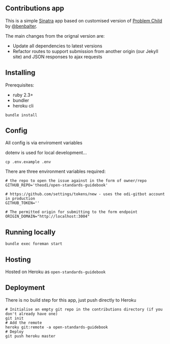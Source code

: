 ## Contributions app

This is a simple [Sinatra](http://sinatrarb.com/) app based on customised version of [Problem Child](https://github.com/benbalter/problem_child/) by [@benbalter](https://github.com/benbalter).

The main changes from the orignal version are:

- Update all dependencies to latest versions
- Refactor routes to support submission from another origin (our Jekyll site) and JSON responses to ajax requests

## Installing

Prerequisites:

- ruby 2.3+
- bundler
- heroku cli

```
bundle install
```

## Config

All config is via enviroment variables

dotenv is used for local development...

```
cp .env.example .env
```

There are three environment variables required:

```
# the repo to open the issue against in the form of owner/repo
GITHUB_REPO='theodi/open-standards-guidebook'

# https://github.com/settings/tokens/new - uses the odi-gitbot account in production
GITHUB_TOKEN=''

# The permitted origin for submitting to the form endpoint
ORIGIN_DOMAIN="http://localhost:3004"
````


## Running locally

```
bundle exec foreman start
```

## Hosting

Hosted on Heroku as `open-standards-guidebook`

## Deployment

There is no build step for this app, just push directly to Heroku

```
# Initialise an empty git repo in the contributions directory (if you don't already have one)
git init
# Add the remote
heroku git:remote -a open-standards-guidebook
# Deploy
git push heroku master
```
